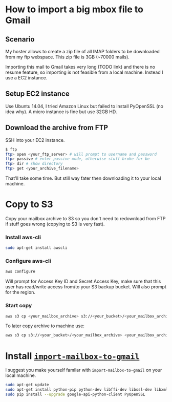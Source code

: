 # How to import a big mbox file to Gmail

## Scenario

My hoster allows to create a zip file of all IMAP folders to be downloaded from my ftp webspace. This zip file is 3GB (~70000 mails).

Importing this mail to Gmail takes very long (TODO link) and there is no resume feature, so importing is not feasible from a local machine. Instead I use a EC2 instance.

## Setup EC2 instance

Use Ubuntu 14.04, I tried Amazon Linux but failed to install PyOpenSSL (no idea why). A micro instance is fine but use 32GB HD.

## Download the archive from FTP

SSH into your EC2 instance.

```bash
$ ftp
ftp> open <your_ftp_server> # will prompt to username and password
ftp> passive # enter passive mode, otherwise stuff broke for be
ftp> dir # show directory
ftp> get <your_archive_filename>
```

That'll take some time. But still way fater then downloading it to your local machine.

# Copy to S3

Copy your mailbox archive to S3 so you don't need to redownload from FTP if stuff goes wrong (copying to S3 is very fast).

### Install aws-cli

```bash
sudo apt-get install awscli
```

### Configure aws-cli

```bash
aws configure
```

Will prompt for Access Key ID and Secret Access Key, make sure that this user has read/write access from/to your S3 backup bucket. Will also prompt for the region.

### Start copy

```bash
aws s3 cp <your_mailbox_archive> s3://<your_bucket>/<your_mailbox_archive>
```

To later copy archive to machine use:

```bash
aws s3 cp s3://<your_bucket>/<your_mailbox_archive> <your_mailbox_archive> 
```

# Install [`import-mailbox-to-gmail`](https://github.com/google/import-mailbox-to-gmail)

I suggest you make yourself familar with `import-mailbox-to-gmail` on your local machine.

```bash
sudo apt-get update
sudo apt-get install python-pip python-dev libffi-dev libssl-dev libxml2-dev libxslt1-dev libjpeg8-dev zlib1g-dev # otherwise PyOpenSSL install failed
sudo pip install --upgrade google-api-python-client PyOpenSSL
```
